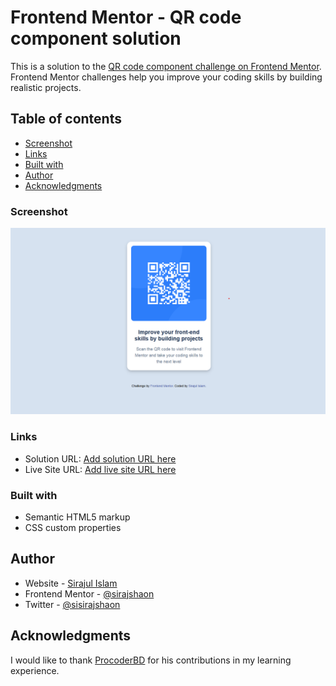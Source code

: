 # Frontend Mentor - QR code component solution

This is a solution to the [QR code component challenge on Frontend Mentor](https://www.frontendmentor.io/challenges/qr-code-component-iux_sIO_H). Frontend Mentor challenges help you improve your coding skills by building realistic projects.

## Table of contents

- [Screenshot](#screenshot)
- [Links](#links)
- [Built with](#built-with)
- [Author](#author)
- [Acknowledgments](#acknowledgments)

### Screenshot

![screenshot](images/qScreenshot.png)

### Links

- Solution URL: [Add solution URL here](https://your-solution-url.com)
- Live Site URL: [Add live site URL here](https://your-live-site-url.com)

### Built with

- Semantic HTML5 markup
- CSS custom properties

## Author

- Website - [Sirajul Islam](https://sistech95.netlify.app)
- Frontend Mentor - [@sirajshaon](https://www.frontendmentor.io/profile/sirajshaon)
- Twitter - [@sisirajshaon](https://www.twitter.com/sisirajshaon)

## Acknowledgments

I would like to thank [ProcoderBD](https://github.com/shovoalways) for his contributions in my learning experience.

